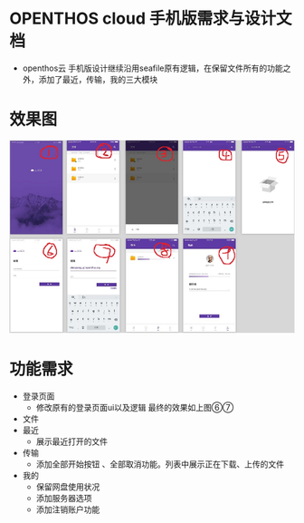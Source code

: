 # OPENTHOS cloud 手机版需求与设计文档
  - openthos云 手机版设计继续沿用seafile原有逻辑，在保留文件所有的功能之外，添加了最近，传输，我的三大模块 
# 效果图
  ![](https://github.com/openthos/multiwin-analysis/blob/master/seafile/icon/icon_all.jpg)
# 功能需求
  - 登录页面
    - 修改原有的登录页面ui以及逻辑 最终的效果如上图⑥⑦
  - 文件
  - 最近
    - 展示最近打开的文件
  - 传输
    - 添加全部开始按钮 、全部取消功能。列表中展示正在下载、上传的文件
  - 我的
    - 保留网盘使用状况
    - 添加服务器选项
    - 添加注销账户功能
